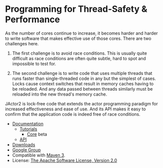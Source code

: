 Programming for Thread-Safety & Performance
======

As the number of cores continue to increase, it becomes harder and harder to write software
that makes effective use of those cores. There are two challenges here.

1. The first challenge is to avoid race conditions. This is usually quite difficult as race conditions
are often quite subtle, hard to spot and impossible to test for.

2. The second challenge is to write code that uses multiple threads that runs faster than single-threaded
code in any but the simplest of cases. Locks cause context switches that result in memory caches having to
be reloaded. And any data passed between threads similarly must be reloaded into the new thread's memory
cache.

JActor2 is lock-free code that extends the actor programming paradigm for increased effectiveness
and ease of use. And its API makes it easy to confirm that the application code is indeed free of
race conditions.

- [Documentation](http://laforge49.github.io/JActor2/docs/index.html)
     - [Tutorials](http://laforge49.github.io/JActor2/docs/tutorials/index.html)
         - [Core](http://laforge49.github.io/JActor2/docs/tutorials/core/index.html) beta
     - [API](http://laforge49.github.io/JActor2/docs/api/index.html)
- [Downloads](http://laforge49.github.io/JActor2/downloads)
- [Google Group](https://groups.google.com/forum/?hl=en&fromgroups#!forum/agilewikidevelopers)
- Compatible with [Maven 3](http://maven.apache.org/).
- License: [The Apache Software License, Version 2.0](http://www.apache.org/licenses/LICENSE-2.0.txt)
